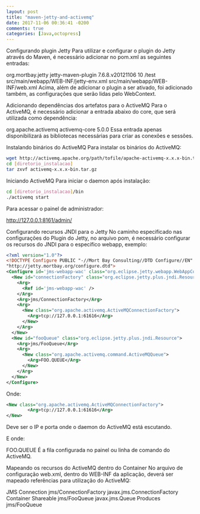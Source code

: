 ```yaml
---
layout: post
title: "maven-jetty-and-activemq"
date: 2017-11-06 00:36:41 -0200
comments: true
categories: [Java,octopress]
---
```

Configurando plugin Jetty
Para utilizar e configurar o plugin do Jetty através do Maven, é necessário adicionar no pom.xml as seguintes entradas:

<build>
    <plugins>
         <plugin>
                <groupId>org.mortbay.jetty</groupId>
                <artifactId>jetty-maven-plugin</artifactId>
                <version>7.6.8.v20121106</version>
                <configuration>
                        <scanIntervalSeconds>10</scanIntervalSeconds>
                        <webApp>
                                <contextPath>/test</contextPath>
                        </webApp>
                        <webAppConfig>
                                <jettyEnvXml>src/main/webapp/WEB-INF/jetty-env.xml</jettyEnvXml>
                                <webXml>src/main/webapp/WEB-INF/web.xml</webXml>
                        </webAppConfig>
                </configuration>
         </plugin>
     <plugins>
</build>
Acima, além de adicionar o plugin a ser ativado, foi adicionado também, as configurações que serão lidas pelo WebContext.

Adicionando dependências dos artefatos para o ActiveMQ
Para o ActiveMQ, é necessário adicionar a entrada abaixo do core, que será utilizada como dependência:

<dependency>
       <groupId>org.apache.activemq</groupId>
       <artifactId>activemq-core</artifactId>
       <version>5.0.0</version>
</dependency>
Essa entrada apenas disponibilizará as bibliotecas necessárias para criar as conexões e sessões.

Instalando binários do ActiveMQ
Para instalar os binários do ActiveMQ:

``` bash
wget http://activemq.apache.org/path/tofile/apache-activemq-x.x.x-bin.tar.gz
cd [diretorio_instalacao]
tar zxvf activemq-x.x.x-bin.tar.gz
```

Iniciando ActiveMQ
Para iniciar o daemon após instalação:

``` bash
cd [diretorio_instalacao]/bin
./activemq start
```

Para acessar o painel de administrador:

http://127.0.0.1:8161/admin/

Configurando recursos JNDI para o Jetty
No caminho especificado nas configurações do Plugin do Jetty, no arquivo pom, é necessário configurar os recursos do JNDI para o específico webapp, exemplo:

``` xml
<?xml version="1.0"?>
<!DOCTYPE Configure PUBLIC "-//Mort Bay Consulting//DTD Configure//EN"
"http://jetty.mortbay.org/configure.dtd">
<Configure id='jms-webapp-wac' class="org.eclipse.jetty.webapp.WebAppContext">
  <New id="connectionFactory" class="org.eclipse.jetty.plus.jndi.Resource">
    <Arg>
      <Ref id='jms-webapp-wac' />
    </Arg>
    <Arg>jms/ConnectionFactory</Arg>
    <Arg>
      <New class="org.apache.activemq.ActiveMQConnectionFactory">
        <Arg>tcp://127.0.0.1:61616</Arg>
      </New>
    </Arg>
  </New>
  <New id="fooQueue" class="org.eclipse.jetty.plus.jndi.Resource">
    <Arg>jms/FooQueue</Arg>
    <Arg>
      <New class="org.apache.activemq.command.ActiveMQQueue">
        <Arg>FOO.QUEUE</Arg>
      </New>
    </Arg>
  </New>
</Configure>
```

Onde:

``` xml
<New class="org.apache.activemq.ActiveMQConnectionFactory">
        <Arg>tcp://127.0.0.1:61616</Arg>
</New>
```

Deve ser o IP e porta onde o daemon do ActiveMQ está escutando.

E onde:

<New class="org.apache.activemq.command.ActiveMQQueue">
        <Arg>FOO.QUEUE</Arg>
</New>
É a fila configurada no painel ou linha de comando do ActiveMQ.

Mapeando os recursos do ActiveMQ dentro do Container
No arquivo de configuração web.xml, dentro do WEB-INF da aplicação, deverá ser mapeado referências para
utilização do ActiveMQ:

<resource-ref id="ResourceRef_1291169365479">
        <description>JMS Connection</description>
        <res-ref-name>jms/ConnectionFactory</res-ref-name>
        <res-type>javax.jms.ConnectionFactory</res-type>
        <res-auth>Container</res-auth>
        <res-sharing-scope>Shareable</res-sharing-scope>
</resource-ref>
 
<message-destination-ref>
        <message-destination-ref-name>jms/FooQueue</message-destination-ref-name>
        <message-destination-type>javax.jms.Queue</message-destination-type>
        <message-destination-usage>Produces</message-destination-usage>
        <message-destination-link>jms/FooQueue</message-destination-link>
</message-destination-ref>
